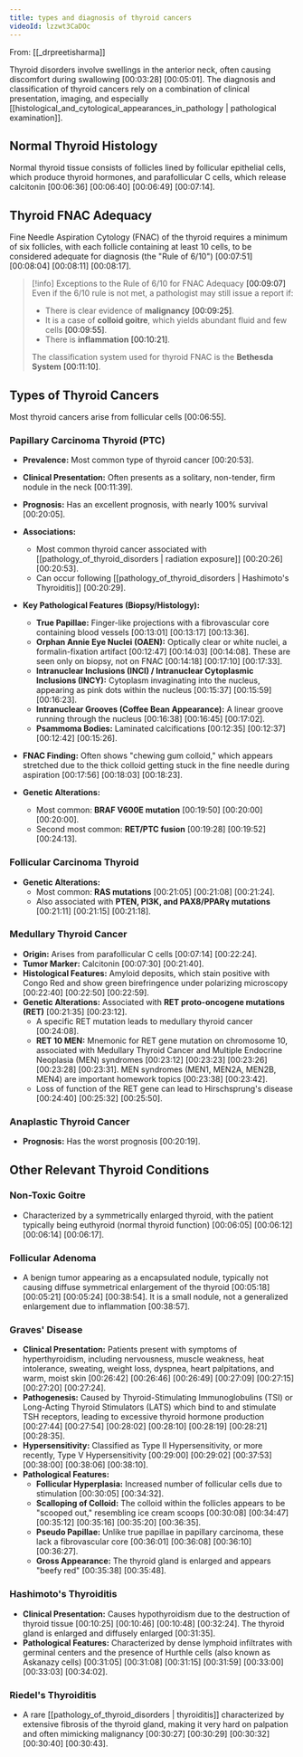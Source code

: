 ```yaml
---
title: types and diagnosis of thyroid cancers
videoId: lzzwt3CaDOc
---
```


From: [[_drpreetisharma]] <br/> 

Thyroid disorders involve swellings in the anterior neck, often causing discomfort during swallowing <a class="yt-timestamp" data-t="00:03:28">[00:03:28]</a> <a class="yt-timestamp" data-t="00:05:01">[00:05:01]</a>. The diagnosis and classification of thyroid cancers rely on a combination of clinical presentation, imaging, and especially [[histological_and_cytological_appearances_in_pathology | pathological examination]].

## Normal Thyroid Histology

Normal thyroid tissue consists of follicles lined by follicular epithelial cells, which produce thyroid hormones, and parafollicular C cells, which release calcitonin <a class="yt-timestamp" data-t="00:06:36">[00:06:36]</a> <a class="yt-timestamp" data-t="00:06:40">[00:06:40]</a> <a class="yt-timestamp" data-t="00:06:49">[00:06:49]</a> <a class="yt-timestamp" data-t="00:07:14">[00:07:14]</a>.

## Thyroid FNAC Adequacy

Fine Needle Aspiration Cytology (FNAC) of the thyroid requires a minimum of six follicles, with each follicle containing at least 10 cells, to be considered adequate for diagnosis (the "Rule of 6/10") <a class="yt-timestamp" data-t="00:07:51">[00:07:51]</a> <a class="yt-timestamp" data-t="00:08:04">[00:08:04]</a> <a class="yt-timestamp" data-t="00:08:11">[00:08:11]</a> <a class="yt-timestamp" data-t="00:08:17">[00:08:17]</a>.

> [!info] Exceptions to the Rule of 6/10 for FNAC Adequacy <a class="yt-timestamp" data-t="00:09:07">[00:09:07]</a>
> Even if the 6/10 rule is not met, a pathologist may still issue a report if:
> *   There is clear evidence of **malignancy** <a class="yt-timestamp" data-t="00:09:25">[00:09:25]</a>.
> *   It is a case of **colloid goitre**, which yields abundant fluid and few cells <a class="yt-timestamp" data-t="00:09:55">[00:09:55]</a>.
> *   There is **inflammation** <a class="yt-timestamp" data-t="00:10:21">[00:10:21]</a>.
>
> The classification system used for thyroid FNAC is the **Bethesda System** <a class="yt-timestamp" data-t="00:11:10">[00:11:10]</a>.

## Types of Thyroid Cancers

Most thyroid cancers arise from follicular cells <a class="yt-timestamp" data-t="00:06:55">[00:06:55]</a>.

### Papillary Carcinoma Thyroid (PTC)

*   **Prevalence:** Most common type of thyroid cancer <a class="yt-timestamp" data-t="00:20:53">[00:20:53]</a>.
*   **Clinical Presentation:** Often presents as a solitary, non-tender, firm nodule in the neck <a class="yt-timestamp" data-t="00:11:39">[00:11:39]</a>.
*   **Prognosis:** Has an excellent prognosis, with nearly 100% survival <a class="yt-timestamp" data-t="00:20:05">[00:20:05]</a>.
*   **Associations:**
    *   Most common thyroid cancer associated with [[pathology_of_thyroid_disorders | radiation exposure]] <a class="yt-timestamp" data-t="00:20:26">[00:20:26]</a> <a class="yt-timestamp" data-t="00:20:53">[00:20:53]</a>.
    *   Can occur following [[pathology_of_thyroid_disorders | Hashimoto's Thyroiditis]] <a class="yt-timestamp" data-t="00:20:29">[00:20:29]</a>.

*   **Key Pathological Features (Biopsy/Histology):**
    *   **True Papillae:** Finger-like projections with a fibrovascular core containing blood vessels <a class="yt-timestamp" data-t="00:13:01">[00:13:01]</a> <a class="yt-timestamp" data-t="00:13:17">[00:13:17]</a> <a class="yt-timestamp" data-t="00:13:36">[00:13:36]</a>.
    *   **Orphan Annie Eye Nuclei (OAEN):** Optically clear or white nuclei, a formalin-fixation artifact <a class="yt-timestamp" data-t="00:12:47">[00:12:47]</a> <a class="yt-timestamp" data-t="00:14:03">[00:14:03]</a> <a class="yt-timestamp" data-t="00:14:08">[00:14:08]</a>. These are seen only on biopsy, not on FNAC <a class="yt-timestamp" data-t="00:14:18">[00:14:18]</a> <a class="yt-timestamp" data-t="00:17:10">[00:17:10]</a> <a class="yt-timestamp" data-t="00:17:33">[00:17:33]</a>.
    *   **Intranuclear Inclusions (INCI) / Intranuclear Cytoplasmic Inclusions (INCY):** Cytoplasm invaginating into the nucleus, appearing as pink dots within the nucleus <a class="yt-timestamp" data-t="00:15:37">[00:15:37]</a> <a class="yt-timestamp" data-t="00:15:59">[00:15:59]</a> <a class="yt-timestamp" data-t="00:16:23">[00:16:23]</a>.
    *   **Intranuclear Grooves (Coffee Bean Appearance):** A linear groove running through the nucleus <a class="yt-timestamp" data-t="00:16:38">[00:16:38]</a> <a class="yt-timestamp" data-t="00:16:45">[00:16:45]</a> <a class="yt-timestamp" data-t="00:17:02">[00:17:02]</a>.
    *   **Psammoma Bodies:** Laminated calcifications <a class="yt-timestamp" data-t="00:12:35">[00:12:35]</a> <a class="yt-timestamp" data-t="00:12:37">[00:12:37]</a> <a class="yt-timestamp" data-t="00:12:42">[00:12:42]</a> <a class="yt-timestamp" data-t="00:15:26">[00:15:26]</a>.
*   **FNAC Finding:** Often shows "chewing gum colloid," which appears stretched due to the thick colloid getting stuck in the fine needle during aspiration <a class="yt-timestamp" data-t="00:17:56">[00:17:56]</a> <a class="yt-timestamp" data-t="00:18:03">[00:18:03]</a> <a class="yt-timestamp" data-t="00:18:23">[00:18:23]</a>.
*   **Genetic Alterations:**
    *   Most common: **BRAF V600E mutation** <a class="yt-timestamp" data-t="00:19:50">[00:19:50]</a> <a class="yt-timestamp" data-t="00:20:00">[00:20:00]</a> <a class="yt-timestamp" data-t="00:20:00">[00:20:00]</a>.
    *   Second most common: **RET/PTC fusion** <a class="yt-timestamp" data-t="00:19:28">[00:19:28]</a> <a class="yt-timestamp" data-t="00:19:52">[00:19:52]</a> <a class="yt-timestamp" data-t="00:24:13">[00:24:13]</a>.

### Follicular Carcinoma Thyroid

*   **Genetic Alterations:**
    *   Most common: **RAS mutations** <a class="yt-timestamp" data-t="00:21:05">[00:21:05]</a> <a class="yt-timestamp" data-t="00:21:08">[00:21:08]</a> <a class="yt-timestamp" data-t="00:21:24">[00:21:24]</a>.
    *   Also associated with **PTEN, PI3K, and PAX8/PPARγ mutations** <a class="yt-timestamp" data-t="00:21:11">[00:21:11]</a> <a class="yt-timestamp" data-t="00:21:15">[00:21:15]</a> <a class="yt-timestamp" data-t="00:21:18">[00:21:18]</a>.

### Medullary Thyroid Cancer

*   **Origin:** Arises from parafollicular C cells <a class="yt-timestamp" data-t="00:07:14">[00:07:14]</a> <a class="yt-timestamp" data-t="00:22:24">[00:22:24]</a>.
*   **Tumor Marker:** Calcitonin <a class="yt-timestamp" data-t="00:07:30">[00:07:30]</a> <a class="yt-timestamp" data-t="00:21:40">[00:21:40]</a>.
*   **Histological Features:** Amyloid deposits, which stain positive with Congo Red and show green birefringence under polarizing microscopy <a class="yt-timestamp" data-t="00:22:40">[00:22:40]</a> <a class="yt-timestamp" data-t="00:22:50">[00:22:50]</a> <a class="yt-timestamp" data-t="00:22:59">[00:22:59]</a>.
*   **Genetic Alterations:** Associated with **RET proto-oncogene mutations (RET)** <a class="yt-timestamp" data-t="00:21:35">[00:21:35]</a> <a class="yt-timestamp" data-t="00:23:12">[00:23:12]</a>.
    *   A specific RET mutation leads to medullary thyroid cancer <a class="yt-timestamp" data-t="00:24:08">[00:24:08]</a>.
    *   **RET 10 MEN:** Mnemonic for RET gene mutation on chromosome 10, associated with Medullary Thyroid Cancer and Multiple Endocrine Neoplasia (MEN) syndromes <a class="yt-timestamp" data-t="00:23:12">[00:23:12]</a> <a class="yt-timestamp" data-t="00:23:23">[00:23:23]</a> <a class="yt-timestamp" data-t="00:23:26">[00:23:26]</a> <a class="yt-timestamp" data-t="00:23:28">[00:23:28]</a> <a class="yt-timestamp" data-t="00:23:31">[00:23:31]</a>. MEN syndromes (MEN1, MEN2A, MEN2B, MEN4) are important homework topics <a class="yt-timestamp" data-t="00:23:38">[00:23:38]</a> <a class="yt-timestamp" data-t="00:23:42">[00:23:42]</a>.
    *   Loss of function of the RET gene can lead to Hirschsprung's disease <a class="yt-timestamp" data-t="00:24:40">[00:24:40]</a> <a class="yt-timestamp" data-t="00:25:32">[00:25:32]</a> <a class="yt-timestamp" data-t="00:25:50">[00:25:50]</a>.

### Anaplastic Thyroid Cancer

*   **Prognosis:** Has the worst prognosis <a class="yt-timestamp" data-t="00:20:19">[00:20:19]</a>.

## Other Relevant Thyroid Conditions

### Non-Toxic Goitre

*   Characterized by a symmetrically enlarged thyroid, with the patient typically being euthyroid (normal thyroid function) <a class="yt-timestamp" data-t="00:06:05">[00:06:05]</a> <a class="yt-timestamp" data-t="00:06:12">[00:06:12]</a> <a class="yt-timestamp" data-t="00:06:14">[00:06:14]</a> <a class="yt-timestamp" data-t="00:06:17">[00:06:17]</a>.

### Follicular Adenoma

*   A benign tumor appearing as a encapsulated nodule, typically not causing diffuse symmetrical enlargement of the thyroid <a class="yt-timestamp" data-t="00:05:18">[00:05:18]</a> <a class="yt-timestamp" data-t="00:05:21">[00:05:21]</a> <a class="yt-timestamp" data-t="00:05:24">[00:05:24]</a> <a class="yt-timestamp" data-t="00:38:54">[00:38:54]</a>. It is a small nodule, not a generalized enlargement due to inflammation <a class="yt-timestamp" data-t="00:38:57">[00:38:57]</a>.

### Graves' Disease

*   **Clinical Presentation:** Patients present with symptoms of hyperthyroidism, including nervousness, muscle weakness, heat intolerance, sweating, weight loss, dyspnea, heart palpitations, and warm, moist skin <a class="yt-timestamp" data-t="00:26:42">[00:26:42]</a> <a class="yt-timestamp" data-t="00:26:46">[00:26:46]</a> <a class="yt-timestamp" data-t="00:26:49">[00:26:49]</a> <a class="yt-timestamp" data-t="00:27:09">[00:27:09]</a> <a class="yt-timestamp" data-t="00:27:15">[00:27:15]</a> <a class="yt-timestamp" data-t="00:27:20">[00:27:20]</a> <a class="yt-timestamp" data-t="00:27:24">[00:27:24]</a>.
*   **Pathogenesis:** Caused by Thyroid-Stimulating Immunoglobulins (TSI) or Long-Acting Thyroid Stimulators (LATS) which bind to and stimulate TSH receptors, leading to excessive thyroid hormone production <a class="yt-timestamp" data-t="00:27:44">[00:27:44]</a> <a class="yt-timestamp" data-t="00:27:54">[00:27:54]</a> <a class="yt-timestamp" data-t="00:28:02">[00:28:02]</a> <a class="yt-timestamp" data-t="00:28:10">[00:28:10]</a> <a class="yt-timestamp" data-t="00:28:19">[00:28:19]</a> <a class="yt-timestamp" data-t="00:28:21">[00:28:21]</a> <a class="yt-timestamp" data-t="00:28:35">[00:28:35]</a>.
*   **Hypersensitivity:** Classified as Type II Hypersensitivity, or more recently, Type V Hypersensitivity <a class="yt-timestamp" data-t="00:29:00">[00:29:00]</a> <a class="yt-timestamp" data-t="00:29:02">[00:29:02]</a> <a class="yt-timestamp" data-t="00:37:53">[00:37:53]</a> <a class="yt-timestamp" data-t="00:38:00">[00:38:00]</a> <a class="yt-timestamp" data-t="00:38:06">[00:38:06]</a> <a class="yt-timestamp" data-t="00:38:10">[00:38:10]</a>.
*   **Pathological Features:**
    *   **Follicular Hyperplasia:** Increased number of follicular cells due to stimulation <a class="yt-timestamp" data-t="00:30:05">[00:30:05]</a> <a class="yt-timestamp" data-t="00:34:32">[00:34:32]</a>.
    *   **Scalloping of Colloid:** The colloid within the follicles appears to be "scooped out," resembling ice cream scoops <a class="yt-timestamp" data-t="00:30:08">[00:30:08]</a> <a class="yt-timestamp" data-t="00:34:47">[00:34:47]</a> <a class="yt-timestamp" data-t="00:35:12">[00:35:12]</a> <a class="yt-timestamp" data-t="00:35:16">[00:35:16]</a> <a class="yt-timestamp" data-t="00:35:20">[00:35:20]</a> <a class="yt-timestamp" data-t="00:36:35">[00:36:35]</a>.
    *   **Pseudo Papillae:** Unlike true papillae in papillary carcinoma, these lack a fibrovascular core <a class="yt-timestamp" data-t="00:36:01">[00:36:01]</a> <a class="yt-timestamp" data-t="00:36:08">[00:36:08]</a> <a class="yt-timestamp" data-t="00:36:10">[00:36:10]</a> <a class="yt-timestamp" data-t="00:36:27">[00:36:27]</a>.
    *   **Gross Appearance:** The thyroid gland is enlarged and appears "beefy red" <a class="yt-timestamp" data-t="00:35:38">[00:35:38]</a> <a class="yt-timestamp" data-t="00:35:48">[00:35:48]</a>.

### Hashimoto's Thyroiditis

*   **Clinical Presentation:** Causes hypothyroidism due to the destruction of thyroid tissue <a class="yt-timestamp" data-t="00:10:25">[00:10:25]</a> <a class="yt-timestamp" data-t="00:10:46">[00:10:46]</a> <a class="yt-timestamp" data-t="00:10:48">[00:10:48]</a> <a class="yt-timestamp" data-t="00:32:24">[00:32:24]</a>. The thyroid gland is enlarged and diffusely enlarged <a class="yt-timestamp" data-t="00:31:35">[00:31:35]</a>.
*   **Pathological Features:** Characterized by dense lymphoid infiltrates with germinal centers and the presence of Hurthle cells (also known as Askanazy cells) <a class="yt-timestamp" data-t="00:31:05">[00:31:05]</a> <a class="yt-timestamp" data-t="00:31:08">[00:31:08]</a> <a class="yt-timestamp" data-t="00:31:15">[00:31:15]</a> <a class="yt-timestamp" data-t="00:31:59">[00:31:59]</a> <a class="yt-timestamp" data-t="00:33:00">[00:33:00]</a> <a class="yt-timestamp" data-t="00:33:03">[00:33:03]</a> <a class="yt-timestamp" data-t="00:34:02">[00:34:02]</a>.

### Riedel's Thyroiditis

*   A rare [[pathology_of_thyroid_disorders | thyroiditis]] characterized by extensive fibrosis of the thyroid gland, making it very hard on palpation and often mimicking malignancy <a class="yt-timestamp" data-t="00:30:27">[00:30:27]</a> <a class="yt-timestamp" data-t="00:30:29">[00:30:29]</a> <a class="yt-timestamp" data-t="00:30:32">[00:30:32]</a> <a class="yt-timestamp" data-t="00:30:40">[00:30:40]</a> <a class="yt-timestamp" data-t="00:30:43">[00:30:43]</a>.